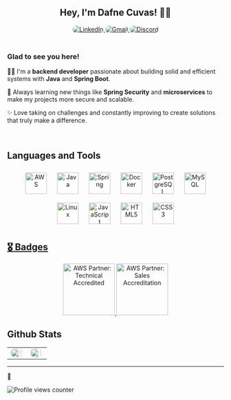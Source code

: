 ## <div align="center">Hey, I'm Dafne Cuvas! 🌼💕</div>  

  

<div align="center">
  <a href="https://linkedin.com/in/dafne-cuvas-alvarez-dca/" target="_blank">
    <img src="https://img.shields.io/badge/linkedin-%231E77B5.svg?&style=for-the-badge&logo=linkedin&logoColor=white" alt="LinkedIn" style="margin-bottom: 5px; border-radius: 10px;" />
  </a>  
  <a href="mailto:jesak1605@gmail.com" target="_blank">
    <img src="https://img.shields.io/badge/email-%23D14836.svg?&style=for-the-badge&logo=gmail&logoColor=white" alt="Gmail" style="margin-bottom: 5px; border-radius: 10px;" />
  </a>
  <a href="https://discord.com/users/959089811187183677" target="_blank">
    <img src="https://img.shields.io/badge/Discord-%2372b7f0.svg?&style=for-the-badge&logo=discord&logoColor=white" alt="Discord" style="margin-bottom: 5px; border-radius: 10px;" />
  </a>
</div>  

  

<br/>  

### Glad to see you here!  


👩‍💻 I'm a **backend developer** passionate about building solid and efficient systems with **Java** and **Spring Boot**.  

🌸 Always learning new things like **Spring Security** and **microservices** to make my projects more secure and scalable. 

✨ Love taking on challenges and constantly improving to create solutions that truly make a difference.  


<br/>  

## Languages and Tools  

<div align="center">
   <a href="https://aws.amazon.com/" target="_blank"><img style="margin: 10px" src="https://logos-world.net/wp-content/uploads/2021/08/Amazon-Web-Services-AWS-Logo.png" alt="AWS" height="50" /></a>
  <a href="https://www.java.com/" target="_blank"><img style="margin: 10px" src="https://profilinator.rishav.dev/skills-assets/java-original-wordmark.svg" alt="Java" height="50" /></a>
  <a href="https://docs.spring.io/spring-framework/docs/3.0.x/reference/expressions.html#:~:text=The%20Spring%20Expression%20Language%20(SpEL,and%20basic%20string%20templating%20functionality." target="_blank"><img style="margin: 10px" src="https://profilinator.rishav.dev/skills-assets/springio-icon.svg" alt="Spring" height="50" /></a>
  <a href="https://www.docker.com/" target="_blank"><img style="margin: 10px" src="https://profilinator.rishav.dev/skills-assets/docker-original-wordmark.svg" alt="Docker" height="50" /></a>
  <a href="https://www.postgresql.org/" target="_blank"><img style="margin: 10px" src="https://profilinator.rishav.dev/skills-assets/postgresql-original-wordmark.svg" alt="PostgreSQL" height="50" /></a>
  <a href="https://www.mysql.com/" target="_blank"><img style="margin: 10px" src="https://profilinator.rishav.dev/skills-assets/mysql-original-wordmark.svg" alt="MySQL" height="50" /></a>
  <a href="https://www.linux.org/" target="_blank"><img style="margin: 10px" src="https://profilinator.rishav.dev/skills-assets/linux-original.svg" alt="Linux" height="50" /></a>
  <a href="https://www.javascript.com/" target="_blank"><img style="margin: 10px" src="https://profilinator.rishav.dev/skills-assets/javascript-original.svg" alt="JavaScript" height="50" /></a>
  <a href="https://en.wikipedia.org/wiki/HTML5" target="_blank"><img style="margin: 10px" src="https://profilinator.rishav.dev/skills-assets/html5-original-wordmark.svg" alt="HTML5" height="50" /></a>
  <a href="https://www.w3schools.com/css/" target="_blank"><img style="margin: 10px" src="https://profilinator.rishav.dev/skills-assets/css3-original-wordmark.svg" alt="CSS3" height="50" />
</div>  

## 🎖️ Badges  

<div align="center">
  <a href="https://www.credly.com/badges/b1c5b643-1a5b-4d66-8cf3-c7e56847fd13" target="_blank">
    <img src="https://images.credly.com/size/680x680/images/a253b994-caa6-4dd1-bf0e-434dd012b1f6/image.png" alt="AWS Partner: Technical Accredited" width="120" />
  </a>
  <a href="https://www.credly.com/badges/74519da9-4408-433c-a741-b112978a33f6" target="_blank">
    <img src="https://images.credly.com/size/680x680/images/87df3ac8-1afb-4bdc-80ee-bef9f8cb65d6/image.png" alt="AWS Partner: Sales Accreditation" width="120" />
  </a>
</div>  

## Github Stats  
<table>
  <tr>
    <td valign="top" width="50%">
      <img src="https://github-readme-stats.vercel.app/api?username=Dafne-CA&show_icons=true&count_private=true&hide_border=true&theme=dark" align="left" style="width: 90%; border-radius: 10px; box-shadow: 0 0 10px rgba(255, 182, 193, 0.4); margin-right: 10px;" />
    </td>
    <td valign="top" width="50%">
      <img src="https://github-readme-stats.vercel.app/api/top-langs/?username=Dafne-CA&hide_border=true&layout=compact&theme=dark" align="left" style="width: 90%; border-radius: 10px; box-shadow: 0 0 10px rgba(255, 182, 193, 0.4);" />
    </td>
  </tr>
</table>

---
💌

![Profile views counter](https://komarev.com/ghpvc/?username=Dafne-CA&&style=flat-square)  
